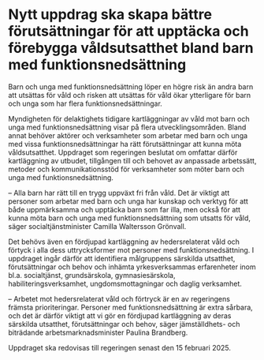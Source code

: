 # Nytt uppdrag ska skapa bättre förutsättningar för att upptäcka och förebygga våldsutsatthet bland barn med funktionsnedsättning

Barn och unga med funktionsnedsättning löper en högre risk än andra barn att utsättas för våld och risken att utsättas för våld ökar ytterligare för barn och unga som har flera funktionsnedsättningar.

Myndigheten för delaktighets tidigare kartläggningar av våld mot barn och unga med funktionsnedsättning visar på flera utvecklingsområden. Bland annat behöver aktörer och verksamheter som arbetar med barn och unga med vissa funktionsnedsättningar ha rätt förutsättningar att kunna möta våldsutsatthet. Uppdraget som regeringen beslutat om omfattar därför kartläggning av utbudet, tillgången till och behovet av anpassade arbetssätt, metoder och kommunikationsstöd för verksamheter som möter barn och unga med funktionsnedsättning.

– Alla barn har rätt till en trygg uppväxt fri från våld. Det är viktigt att personer som arbetar med barn och unga har kunskap och verktyg för att både uppmärksamma och upptäcka barn som far illa, men också för att kunna möta barn och unga med funktionsnedsättning som utsatts för våld, säger socialtjänstminister Camilla Waltersson Grönvall.

Det behövs även en fördjupad kartläggning av hedersrelaterat våld och förtyck i alla dess uttrycksformer mot personer med funktionsnedsättning. I uppdraget ingår därför att identifiera målgruppens särskilda utsatthet, förutsättningar och behov och inhämta yrkesverksammas erfarenheter inom bl.a. socialtjänst, grundsärskola, gymnasiesärskola, habiliteringsverksamhet, ungdomsmottagningar och daglig verksamhet.

– Arbetet mot hedersrelaterat våld och förtryck är en av regeringens främsta prioriteringar. Personer med funktionsnedsättning är extra sårbara, och det är därför viktigt att vi gör en fördjupad kartläggning av deras särskilda utsatthet, förutsättningar och behov, säger jämställdhets\- och biträdande arbetsmarknadsminister Paulina Brandberg.

Uppdraget ska redovisas till regeringen senast den 15 februari 2025\.
